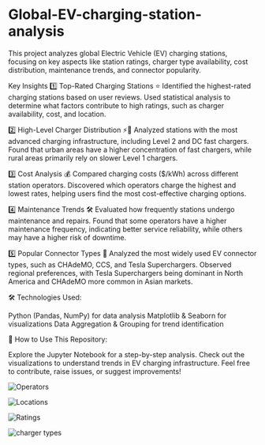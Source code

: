 # Global-EV-charging-station-analysis

This project analyzes global Electric Vehicle (EV) charging stations, focusing on key aspects like station ratings, charger type availability, cost distribution, maintenance trends, and connector popularity.

Key Insights
1️⃣ Top-Rated Charging Stations ⭐
Identified the highest-rated charging stations based on user reviews.
Used statistical analysis to determine what factors contribute to high ratings, such as charger availability, cost, and location.

2️⃣ High-Level Charger Distribution ⚡🔋
Analyzed stations with the most advanced charging infrastructure, including Level 2 and DC fast chargers.
Found that urban areas have a higher concentration of fast chargers, while rural areas primarily rely on slower Level 1 chargers.

3️⃣ Cost Analysis 💰
Compared charging costs ($/kWh) across different station operators.
Discovered which operators charge the highest and lowest rates, helping users find the most cost-effective charging options.

4️⃣ Maintenance Trends 🛠️
Evaluated how frequently stations undergo maintenance and repairs.
Found that some operators have a higher maintenance frequency, indicating better service reliability, while others may have a higher risk of downtime.

5️⃣ Popular Connector Types 🔌
Analyzed the most widely used EV connector types, such as CHAdeMO, CCS, and Tesla Superchargers.
Observed regional preferences, with Tesla Superchargers being dominant in North America and CHAdeMO more common in Asian markets.

🛠️ Technologies Used:

Python (Pandas, NumPy) for data analysis
Matplotlib & Seaborn for visualizations
Data Aggregation & Grouping for trend identification

🚀 How to Use This Repository:

Explore the Jupyter Notebook for a step-by-step analysis.
Check out the visualizations to understand trends in EV charging infrastructure.
Feel free to contribute, raise issues, or suggest improvements!

![Operators](https://github.com/user-attachments/assets/a0430fb1-fed8-4805-803b-0455f7380560)

![Locations](https://github.com/user-attachments/assets/f71e395b-82d6-4630-a523-8d959dddb431)

![Ratings](https://github.com/user-attachments/assets/eb3c8057-4bf6-401a-99ce-9c57c565bc69)


![charger types](https://github.com/user-attachments/assets/e6880b35-fda1-4032-8f84-1ee7e287846c)





